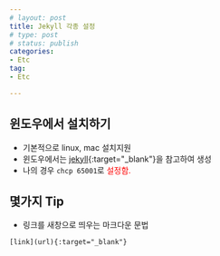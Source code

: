 ```yaml
---
# layout: post
title: Jekyll 각종 설정
# type: post
# status: publish
categories:
- Etc
tag:
- Etc

---
```


## 윈도우에서 설치하기
- 기본적으로 linux, mac 설치지원
- 윈도우에서는 [jekyll](http://jekyllrb-ko.github.io/docs/windows/){:target="_blank"}을 참고하여 생성
- 나의 경우 <code>chcp 65001</code>로 <font color='red'>설정함.</font>


## 몇가지 Tip
- 링크를 새창으로 띄우는 마크다운 문법
``` 
[link](url){:target="_blank"}
```
